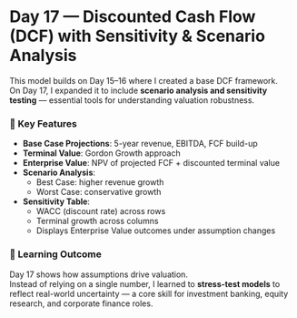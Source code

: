 # Day 17 — Discounted Cash Flow (DCF) with Sensitivity & Scenario Analysis

This model builds on Day 15–16 where I created a base DCF framework.  
On Day 17, I expanded it to include **scenario analysis and sensitivity testing** — essential tools for understanding valuation robustness.

### 🔑 Key Features
- **Base Case Projections**: 5-year revenue, EBITDA, FCF build-up
- **Terminal Value**: Gordon Growth approach
- **Enterprise Value**: NPV of projected FCF + discounted terminal value
- **Scenario Analysis**:
  - Best Case: higher revenue growth
  - Worst Case: conservative growth
- **Sensitivity Table**:
  - WACC (discount rate) across rows
  - Terminal growth across columns
  - Displays Enterprise Value outcomes under assumption changes


### 🚀 Learning Outcome
Day 17 shows how assumptions drive valuation.  
Instead of relying on a single number, I learned to **stress-test models** to reflect real-world uncertainty — a core skill for investment banking, equity research, and corporate finance roles.
